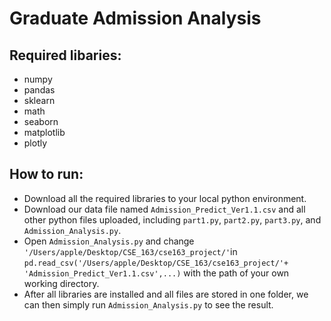 # Graduate Admission Analysis

## Required libaries:
* numpy
* pandas
* sklearn
* math
* seaborn
* matplotlib
* plotly

## How to run:
* Download all the required libraries to your local python environment.
* Download our data file named `Admission_Predict_Ver1.1.csv` and all other python files uploaded, including `part1.py`, `part2.py`, `part3.py`, and `Admission_Analysis.py`.
* Open `Admission_Analysis.py` and change `'/Users/apple/Desktop/CSE_163/cse163_project/'`in `pd.read_csv('/Users/apple/Desktop/CSE_163/cse163_project/'+ 'Admission_Predict_Ver1.1.csv',...)` with the path of your own working directory.
* After all libraries are installed and all files are stored in one folder, we can then simply run `Admission_Analysis.py` to see the result.
 


